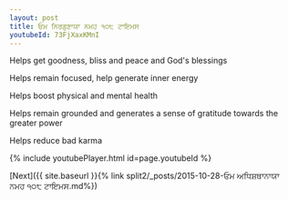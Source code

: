 ```yaml
---
layout: post
title: ਓਮ ਨਿਰਗੁਣਾਯਾ ਨਮਹ ੧੦੮ ਟਾਇਮਸ
youtubeId: 73FjXaxKMnI
---
```

 
 
Helps get goodness, bliss and peace and God's blessings
 
Helps remain focused, help generate inner energy 
 
Helps boost physical and mental health 
 
Helps remain grounded and generates a sense of gratitude towards the greater power 
 
Helps reduce bad karma
 
 
 
 


{% include youtubePlayer.html id=page.youtubeId %}
 
[Next]({{ site.baseurl }}{% link  split2/_posts/2015-10-28-ਓਮ ਅਧਿਸ਼ਥਾਨਾਯਾ ਨਮਹ ੧੦੮ ਟਾਇਮਸ.md%})
 
